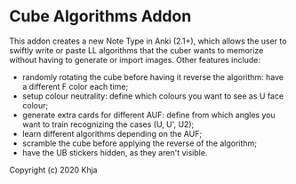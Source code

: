# Cube Algorithms Addon

This addon creates a new Note Type in Anki (2.1+), which allows the user to swiftly write or paste LL algorithms that the cuber wants to memorize without having to generate or import images. Other features include:
- randomly rotating the cube before having it reverse the algorithm: have a different F color each time;
- setup colour neutrality: define which colours you want to see as U face colour;
- generate extra cards for different AUF: define from which angles you want to train recognizing the cases (U, U', U2);
- learn different algorithms depending on the AUF;
- scramble the cube before applying the reverse of the algorithm;
- have the UB stickers hidden, as they aren't visible.

Copyright (c) 2020 Khja
